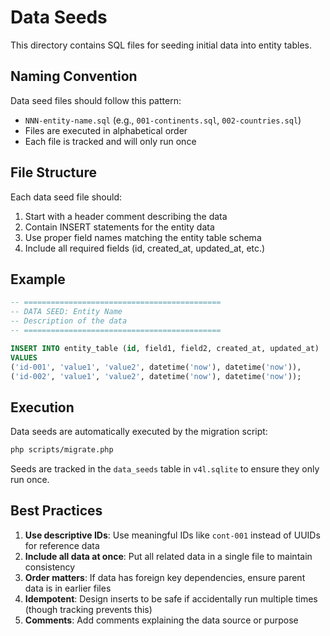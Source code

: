 # Data Seeds

This directory contains SQL files for seeding initial data into entity tables.

## Naming Convention

Data seed files should follow this pattern:
- `NNN-entity-name.sql` (e.g., `001-continents.sql`, `002-countries.sql`)
- Files are executed in alphabetical order
- Each file is tracked and will only run once

## File Structure

Each data seed file should:
1. Start with a header comment describing the data
2. Contain INSERT statements for the entity data
3. Use proper field names matching the entity table schema
4. Include all required fields (id, created_at, updated_at, etc.)

## Example

```sql
-- ============================================
-- DATA SEED: Entity Name
-- Description of the data
-- ============================================

INSERT INTO entity_table (id, field1, field2, created_at, updated_at)
VALUES
('id-001', 'value1', 'value2', datetime('now'), datetime('now')),
('id-002', 'value1', 'value2', datetime('now'), datetime('now'));
```

## Execution

Data seeds are automatically executed by the migration script:
```bash
php scripts/migrate.php
```

Seeds are tracked in the `data_seeds` table in `v4l.sqlite` to ensure they only run once.

## Best Practices

1. **Use descriptive IDs**: Use meaningful IDs like `cont-001` instead of UUIDs for reference data
2. **Include all data at once**: Put all related data in a single file to maintain consistency
3. **Order matters**: If data has foreign key dependencies, ensure parent data is in earlier files
4. **Idempotent**: Design inserts to be safe if accidentally run multiple times (though tracking prevents this)
5. **Comments**: Add comments explaining the data source or purpose
